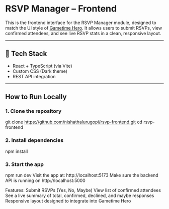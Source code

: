# RSVP Manager – Frontend

This is the frontend interface for the RSVP Manager module, designed to match the UI style of [Gametime Hero](https://www.gametimehero.com). It allows users to submit RSVPs, view confirmed attendees, and see live RSVP stats in a clean, responsive layout.

---

## 🔧 Tech Stack

- React + TypeScript (via Vite)
- Custom CSS (Dark theme)
- REST API integration

---

## How to Run Locally

### 1. Clone the repository

git clone https://github.com/nishathalurugopi/rsvp-frontend.git
cd rsvp-frontend

### 2. Install dependencies

npm install


### 3. Start the app
npm run dev
Visit the app at: http://localhost:5173
Make sure the backend API is running on http://localhost:5000

Features:
Submit RSVPs (Yes, No, Maybe)
View list of confirmed attendees
See a live summary of total, confirmed, declined, and maybe responses
Responsive layout designed to integrate into Gametime Hero
